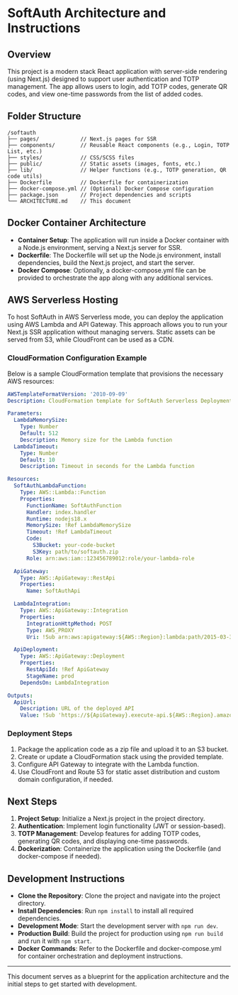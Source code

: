 # SoftAuth Architecture and Instructions

## Overview

This project is a modern stack React application with server-side rendering (using Next.js) designed to support user authentication and TOTP management. The app allows users to login, add TOTP codes, generate QR codes, and view one-time passwords from the list of added codes.

## Folder Structure

```
/softauth
├── pages/             // Next.js pages for SSR
├── components/        // Reusable React components (e.g., Login, TOTP List, etc.)
├── styles/            // CSS/SCSS files
├── public/            // Static assets (images, fonts, etc.)
├── lib/               // Helper functions (e.g., TOTP generation, QR code utils)
├── Dockerfile         // Dockerfile for containerization
├── docker-compose.yml // (Optional) Docker Compose configuration
├── package.json       // Project dependencies and scripts
└── ARCHITECTURE.md    // This document
```

## Docker Container Architecture

- **Container Setup**: The application will run inside a Docker container with a Node.js environment, serving a Next.js server for SSR.
- **Dockerfile**: The Dockerfile will set up the Node.js environment, install dependencies, build the Next.js project, and start the server.
- **Docker Compose**: Optionally, a docker-compose.yml file can be provided to orchestrate the app along with any additional services.

## AWS Serverless Hosting

To host SoftAuth in AWS Serverless mode, you can deploy the application using AWS Lambda and API Gateway. This approach allows you to run your Next.js SSR application without managing servers. Static assets can be served from S3, while CloudFront can be used as a CDN.

### CloudFormation Configuration Example

Below is a sample CloudFormation template that provisions the necessary AWS resources:

```yaml
AWSTemplateFormatVersion: '2010-09-09'
Description: CloudFormation template for SoftAuth Serverless Deployment

Parameters:
  LambdaMemorySize:
    Type: Number
    Default: 512
    Description: Memory size for the Lambda function
  LambdaTimeout:
    Type: Number
    Default: 10
    Description: Timeout in seconds for the Lambda function

Resources:
  SoftAuthLambdaFunction:
    Type: AWS::Lambda::Function
    Properties:
      FunctionName: SoftAuthFunction
      Handler: index.handler
      Runtime: nodejs18.x
      MemorySize: !Ref LambdaMemorySize
      Timeout: !Ref LambdaTimeout
      Code:
        S3Bucket: your-code-bucket
        S3Key: path/to/softauth.zip
      Role: arn:aws:iam::123456789012:role/your-lambda-role

  ApiGateway:
    Type: AWS::ApiGateway::RestApi
    Properties:
      Name: SoftAuthApi

  LambdaIntegration:
    Type: AWS::ApiGateway::Integration
    Properties:
      IntegrationHttpMethod: POST
      Type: AWS_PROXY
      Uri: !Sub arn:aws:apigateway:${AWS::Region}:lambda:path/2015-03-31/functions/${SoftAuthLambdaFunction.Arn}/invocations

  ApiDeployment:
    Type: AWS::ApiGateway::Deployment
    Properties:
      RestApiId: !Ref ApiGateway
      StageName: prod
    DependsOn: LambdaIntegration

Outputs:
  ApiUrl:
    Description: URL of the deployed API
    Value: !Sub 'https://${ApiGateway}.execute-api.${AWS::Region}.amazonaws.com/prod/'
```

### Deployment Steps

1. Package the application code as a zip file and upload it to an S3 bucket.
2. Create or update a CloudFormation stack using the provided template.
3. Configure API Gateway to integrate with the Lambda function.
4. Use CloudFront and Route 53 for static asset distribution and custom domain configuration, if needed.

## Next Steps

1. **Project Setup**: Initialize a Next.js project in the project directory.
2. **Authentication**: Implement login functionality (JWT or session-based).
3. **TOTP Management**: Develop features for adding TOTP codes, generating QR codes, and displaying one-time passwords.
4. **Dockerization**: Containerize the application using the Dockerfile (and docker-compose if needed).

## Development Instructions

- **Clone the Repository**: Clone the project and navigate into the project directory.
- **Install Dependencies**: Run `npm install` to install all required dependencies.
- **Development Mode**: Start the development server with `npm run dev`.
- **Production Build**: Build the project for production using `npm run build` and run it with `npm start`.
- **Docker Commands**: Refer to the Dockerfile and docker-compose.yml for container orchestration and deployment instructions.

---

This document serves as a blueprint for the application architecture and the initial steps to get started with development.

